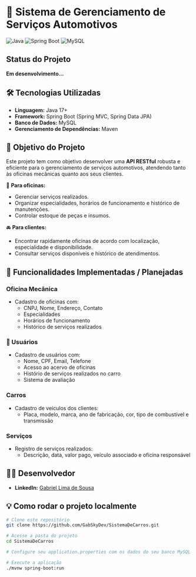 # 🚗 Sistema de Gerenciamento de Serviços Automotivos

![Java](https://img.shields.io/badge/Java-ED8B00?style=for-the-badge&logo=java&logoColor=white)
![Spring Boot](https://img.shields.io/badge/Spring_Boot-6DB33F?style=for-the-badge&logo=spring-boot&logoColor=white)
![MySQL](https://img.shields.io/badge/MySQL-00758F?style=for-the-badge&logo=mysql&logoColor=white)


## Status do Projeto
**Em desenvolvimento...**


## 🛠️ Tecnologias Utilizadas
- **Linguagem:** Java 17+
- **Framework:** Spring Boot (Spring MVC, Spring Data JPA)
- **Banco de Dados:** MySQL
- **Gerenciamento de Dependências:** Maven


## 🎯 Objetivo do Projeto
Este projeto tem como objetivo desenvolver uma **API RESTful** robusta e eficiente para o gerenciamento de serviços automotivos, atendendo tanto às oficinas mecânicas quanto aos seus clientes.

🔧 **Para oficinas:**
- Gerenciar serviços realizados.
- Organizar especialidades, horários de funcionamento e histórico de manutenções.
- Controlar estoque de peças e insumos.

🚘 **Para clientes:**
- Encontrar rapidamente oficinas de acordo com localização, especialidade e disponibilidade.
- Consultar serviços disponíveis e histórico de atendimentos.


## 🚀 Funcionalidades Implementadas / Planejadas

### Oficina Mecânica
- Cadastro de oficinas com:
  - CNPJ, Nome, Endereço, Contato
  - Especialidades
  - Horários de funcionamento
  - Histórico de serviços realizados

### 👥 Usuários
-  Cadastro de usuários com:
    - Nome, CPF, Email, Telefone
    - Acesso ao acervo de oficinas
    - Histório de serviços realizados no carro
    - Sistema de avaliação

### Carros
- Cadastro de veículos dos clientes:
  - Placa, modelo, marca, ano de fabricação, cor, tipo de combustível e transmissão

### Serviços
- Registro de serviços realizados:
  - Descrição, data, valor pago, veículo associado e oficina responsável


## 👨‍💻 Desenvolvedor

- **LinkedIn:** [Gabriel Lima de Sousa](https://www.linkedin.com/in/gabriel-lima-de-sousa-31a358287/)


## 💡 Como rodar o projeto localmente

```bash
# Clone este repositório
git clone https://github.com/GabSkyDev/SistemaDeCarros.git

# Acesse a pasta do projeto
cd SistemaDeCarros

# Configure seu application.properties com os dados do seu banco MySQL

# Execute a aplicação
./mvnw spring-boot:run
